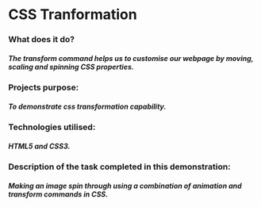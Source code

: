 # CSS Tranformation

### What does it do?
##### The transform command helps us to customise our webpage by moving, scaling and spinning CSS properties.

### Projects purpose:
##### To demonstrate css transformation capability.

### Technologies utilised:
##### HTML5 and CSS3.

### Description of the task completed in this demonstration:
##### Making an image spin through using a combination of animation and transform commands in CSS.